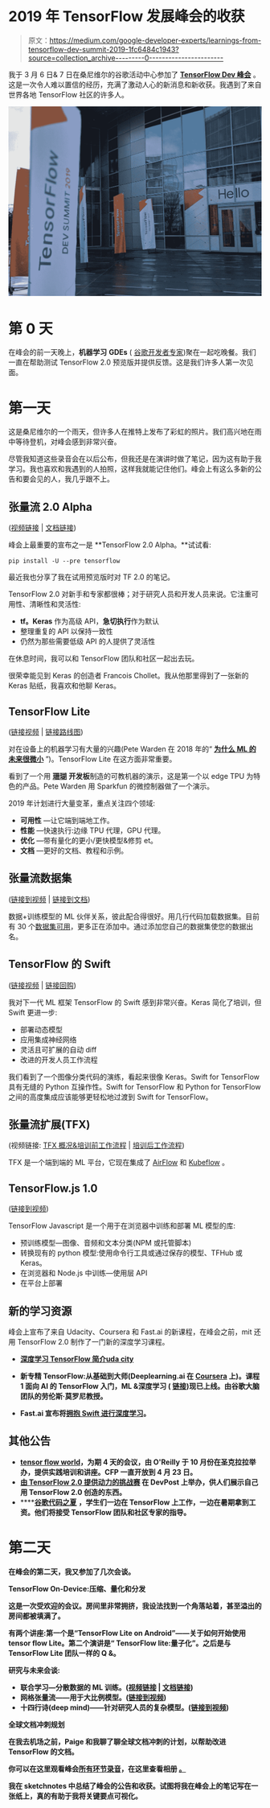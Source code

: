 # 2019 年 TensorFlow 发展峰会的收获

> 原文：<https://medium.com/google-developer-experts/learnings-from-tensorflow-dev-summit-2019-1fc6484c1943?source=collection_archive---------0----------------------->

我于 3 月 6 日& 7 日在桑尼维尔的谷歌活动中心参加了 [**TensorFlow Dev 峰会**](https://www.tensorflow.org/dev-summit) 。这是一次令人难以置信的经历，充满了激动人心的新消息和新收获。我遇到了来自世界各地 TensorFlow 社区的许多人。

![](img/94084b1111ac799547fed1388ff11b6c.png)

# 第 0 天

在峰会的前一天晚上，**机器学习** **GDEs** ( [谷歌开发者专家](https://developers.google.com/programs/experts/))聚在一起吃晚餐。我们一直在帮助测试 TensorFlow 2.0 预览版并提供反馈。这是我们许多人第一次见面。

# 第一天

这是桑尼维尔的一个雨天，但许多人在推特上发布了彩虹的照片。我们高兴地在雨中等待登机，对峰会感到非常兴奋。

尽管我知道这些录音会在以后公布，但我还是在演讲时做了笔记，因为这有助于我学习。我也喜欢和我遇到的人拍照，这样我就能记住他们。峰会上有这么多新的公告和要会见的人，我几乎跟不上。

## 张量流 2.0 Alpha

([视频链接](https://www.youtube.com/watch?v=k5c-vg4rjBw) | [文档链接](https://www.tensorflow.org/alpha))

峰会上最重要的宣布之一是 **TensorFlow 2.0 Alpha。**试试看:

```
pip install -U --pre tensorflow
```

最近我也分享了我在试用预览版时对 TF 2.0 的笔记。

TensorFlow 2.0 对新手和专家都很棒；对于研究人员和开发人员来说。它注重可用性、清晰性和灵活性:

*   **tf。Keras** 作为高级 API，**急切执行**作为默认
*   整理重复的 API 以保持一致性
*   仍然为那些需要低级 API 的人提供了灵活性

在休息时间，我可以和 TensorFlow 团队和社区一起出去玩。

很荣幸能见到 Keras 的创造者 Francois Chollet。我从他那里得到了一张新的 Keras 贴纸，我喜欢和他聊 Keras。

## TensorFlow Lite

([链接视频](https://www.youtube.com/watch?v=DKosV_-4pdQ) | [链接路线图](https://www.tensorflow.org/lite/guide/roadmap))

对在设备上的机器学习有大量的兴趣(Pete Warden 在 2018 年的“ [**为什么 ML 的未来很微小**](https://petewarden.com/2018/06/11/why-the-future-of-machine-learning-is-tiny/) ”)。TensorFlow Lite 在这方面非常重要。

看到了一个用 [**珊瑚**](https://coral.withgoogle.com/) **开发板**制造的可教机器的演示，这是第一个以 edge TPU 为特色的产品。Pete Warden 用 Sparkfun 的微控制器做了一个演示。

2019 年计划进行大量变革，重点关注四个领域:

*   **可用性** —让它端到端地工作。
*   **性能** —快速执行:边缘 TPU 代理，GPU 代理。
*   **优化** —带有量化的更小/更快模型&修剪 et。
*   **文档** —更好的文档、教程和示例。

## 张量流数据集

([链接到视频](https://www.youtube.com/watch?v=-nTe44WT0ZI) | [链接到文档](https://www.tensorflow.org/datasets))

数据+训练模型的 ML 伙伴关系，彼此配合得很好。用几行代码加载数据集。目前有 30 个[数据集可用](https://www.tensorflow.org/datasets/datasets)，更多正在添加中。通过添加您自己的数据集使您的数据出名。

## TensorFlow 的 Swift

([链接视频](https://www.youtube.com/watch?v=s65BigoMV_I) | [链接回购](https://github.com/tensorflow/swift))

我对下一代 ML 框架 TensorFlow 的 Swift 感到非常兴奋。Keras 简化了培训，但 Swift 更进一步:

*   部署动态模型
*   应用集成神经网络
*   灵活且可扩展的自动 diff
*   改进的开发人员工作流程

我们看到了一个图像分类代码的演练，看起来很像 Keras。Swift for TensorFlow 具有无缝的 Python 互操作性。Swift for TensorFlow 和 Python for TensorFlow 之间的高度集成应该能够更轻松地过渡到 Swift for TensorFlow。

## 张量流扩展(TFX)

(视频链接: [TFX 概况&培训前工作流程](https://youtu.be/A5wiwT1qFjc) | [培训后工作流程](https://youtu.be/0O201IQlkxc))

TFX 是一个端到端的 ML 平台，它现在集成了 [AirFlow](https://airflow.apache.org/) 和 [Kubeflow](https://www.kubeflow.org/) 。

## TensorFlow.js 1.0

([链接到视频](https://youtu.be/x35pOvZBJk8))

TensorFlow Javascript 是一个用于在浏览器中训练和部署 ML 模型的库:

*   预训练模型—图像、音频和文本分类(NPM 或托管脚本)
*   转换现有的 python 模型:使用命令行工具或通过保存的模型、TFHub 或 Keras。
*   在浏览器和 Node.js 中训练—使用层 API
*   在平台上部署

## 新的学习资源

峰会上宣布了来自 Udacity、Coursera 和 Fast.ai 的新课程，在峰会之前，mit 还用 TensorFlow 2.0 制作了一门新的深度学习课程。

*   [**深度学习 TensorFlow 简介**](https://www.udacity.com/course/intro-to-tensorflow-for-deep-learning--ud187)****[uda city](https://medium.com/u/2929690a28fb?source=post_page-----1fc6484c1943--------------------------------)****

*   ****新专精 **TensorFlow:从基础到大师(Deeplearning.ai 在 [Coursera](https://medium.com/u/99c0fb464c1f?source=post_page-----1fc6484c1943--------------------------------) 上**)。课程 1 **面向 AI 的 TensorFlow 入门，ML &深度学习** ( [链接](https://www.coursera.org/learn/introduction-tensorflow))现已上线。由谷歌大脑团队的劳伦斯·莫罗尼教授。****

*   ******Fast.ai** 宣布将[拥抱 Swift 进行深度学习](https://www.fast.ai/2019/03/06/fastai-swift/)。****

## ****其他公告****

*   ****[**tensor flow world**](https://conferences.oreilly.com/tensorflow/tf-ca)，为期 4 天的会议，由 O'Reilly 于 10 月份在圣克拉拉举办，提供实践培训和讲座。CFP 一直开放到 4 月 23 日。****
*   ****[**由 TensorFlow 2.0 提供动力的挑战赛**](https://tensorflow.devpost.com/) 在 DevPost 上举办，供人们展示自己用 TensorFlow 2.0 创造的东西。****
*   ****[**谷歌代码之夏**](https://summerofcode.withgoogle.com/organizations/6137730124218368/) **，**学生们一边在 TensorFlow 上工作，一边在暑期拿到工资。他们将接受 TensorFlow 团队和社区专家的指导。****

# ****第二天****

****在峰会的第二天，我又参加了几次会谈。****

******TensorFlow On-Device:压缩、量化和分发******

****这是一次受欢迎的会议。房间里非常拥挤，我设法找到一个角落站着，甚至溢出的房间都被填满了。****

****有两个讲座:第一个是“**TensorFlow Lite on Android**”——关于如何开始使用 tensor flow Lite。第二个演讲是“ **TensorFlow lite:量子化**”。之后是与 TensorFlow Lite 团队一样的 Q &。****

******研究与未来会谈:******

*   ******联合学习**—分散数据的 ML 训练。([视频链接](https://www.youtube.com/playlist?list=PLQY2H8rRoyvzoUYI26kHmKSJBedn3SQuB) | [文档链接](https://www.tensorflow.org/federated))****
*   ******网格张量流**——用于大比例模型。([链接到视频](https://www.youtube.com/watch?v=HgGyWS40g-g))****
*   ******十四行诗**(deep mind)——针对研究人员的复杂模型。([链接到视频](https://www.youtube.com/watch?v=rlpQjnUvoKw))****

******全球文档冲刺规划******

****在我去机场之前，Paige 和我聊了聊全球文档冲刺的计划，以帮助改进 TensorFlow 的文档。****

****你可以在这里观看**峰会[所有环节录音](https://www.youtube.com/playlist?list=PLQY2H8rRoyvzoUYI26kHmKSJBedn3SQuB)**，在这里查看**相册** [。](http://bit.ly/TFSummit19)****

**我在 sketchnotes 中总结了峰会的公告和收获。试图将我在峰会上的笔记写在一张纸上，真的有助于我将关键要点可视化。**